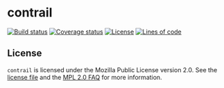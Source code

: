 # contrail

[![Build status](https://api.travis-ci.com/billyrieger/contrail.svg)](https://travis-ci.com/billyrieger/contrail)
[![Coverage status](https://codecov.io/gh/billyrieger/contrail/branch/master/graphs/badge.svg)](https://codecov.io/gh/billyrieger/contrail/branch/master)
[![License](https://img.shields.io/github/license/billyrieger/contrail.svg)](https://github.com/billyrieger/contrail/blob/master/LICENSE)
[![Lines of code](https://tokei.rs/b1/github/billyrieger/contrail)](https://github.com/Aaronepower/tokei)

## License

`contrail` is licensed under the Mozilla Public License version 2.0.  See the
[license file](https://github.com/billyrieger/contrail/blob/master/LICENSE) and
the [MPL 2.0 FAQ](https://www.mozilla.org/en-US/MPL/2.0/FAQ/) for more
information.
